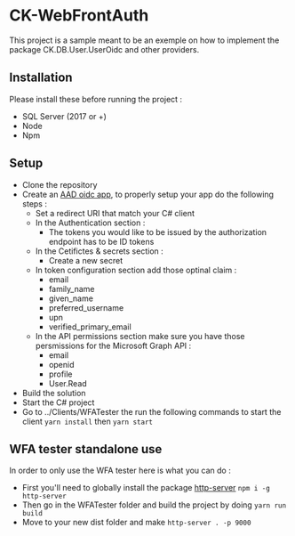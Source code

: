 # CK-WebFrontAuth
This project is a sample meant to be an exemple on how to implement the package CK.DB.User.UserOidc and other providers.

## Installation
Please install these before running the project :
- SQL Server (2017 or +)
- Node
- Npm

## Setup
- Clone the repository
- Create an [AAD oidc app](https://portal.azure.com/#blade/Microsoft_AAD_RegisteredApps/CreateApplicationBlade/quickStartType//isMSAApp/), to properly setup your app do the following steps :
  - Set a redirect URI that match your C# client
  - In the Authentication section :
    - The tokens you would like to be issued by the authorization endpoint has to be ID tokens
  - In the Cetifictes & secrets section :
    - Create a new secret
  - In token configuration section add those optinal claim :
    - email
    - family_name
    - given_name
    - preferred_username
    - upn
    - verified_primary_email
  - In the API permissions section make sure you have those persmissions for the Microsoft Graph API :
    - email
    - openid
    - profile
    - User.Read
- Build the solution
- Start the C# project
- Go to ../Clients/WFATester the run the following commands to start the client ```yarn install``` then ```yarn start```

## WFA tester standalone use
In order to only use the WFA tester here is what you can do :
- First you'll need to globally install the package [http-server](https://www.npmjs.com/package/http-server) ```npm i -g http-server```
- Then go in the WFATester folder and build the project by doing ```yarn run build```
- Move to your new dist folder and make ```http-server . -p 9000```
